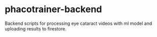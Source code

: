 # phacotrainer-backend
Backend scripts for processing eye cataract videos with ml model and uploading results to firestore.
